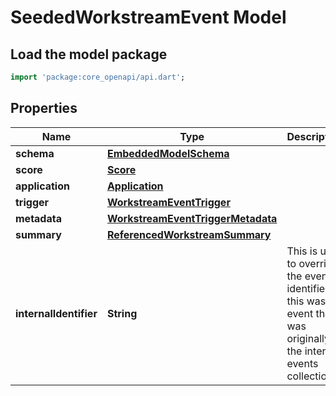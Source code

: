 # SeededWorkstreamEvent Model

## Load the model package
```dart
import 'package:core_openapi/api.dart';
```

## Properties
Name | Type | Description | Notes
------------ | ------------- | ------------- | -------------
**schema** | [**EmbeddedModelSchema**](EmbeddedModelSchema) |  | [optional] 
**score** | [**Score**](Score) |  | [optional] 
**application** | [**Application**](Application) |  | 
**trigger** | [**WorkstreamEventTrigger**](WorkstreamEventTrigger) |  | 
**metadata** | [**WorkstreamEventTriggerMetadata**](WorkstreamEventTriggerMetadata) |  | [optional] 
**summary** | [**ReferencedWorkstreamSummary**](ReferencedWorkstreamSummary) |  | [optional] 
**internalIdentifier** | **String** | This is used to override the event identifier, if this was an event that was originally in the internal events collection. | [optional] 




